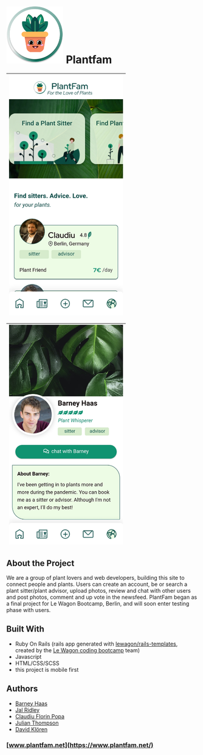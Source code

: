 #  <img src="https://github.com/brednadflex/plantfam/blob/master/app/assets/images/PlantCharacter.png" width="150" /> **Plantfam**

|<img src="https://github.com/brednadflex/plantfam/blob/master/app/assets/images/readme-landing.jpg" width="300" />| 
| ------ |

|<img src="https://github.com/brednadflex/plantfam/blob/master/app/assets/images/readme-profile-1.jpg" width="300" />|
| ------ |

## **About the Project**

We are a group of plant lovers and web developers, building this site to connect people and plants.  Users can create an account, be or search a plant sitter/plant advisor, upload photos, review and chat with other users and post photos, comment and up vote in the newsfeed.  PlantFam began as a final project for Le Wagon Bootcamp, Berlin, and will soon enter testing phase with users.


## **Built With**

* Ruby On Rails (rails app generated with [lewagon/rails-templates](https://github.com/lewagon/rails-templates), created by the [Le Wagon coding bootcamp](https://www.lewagon.com) team)
* Javascript
* HTML/CSS/SCSS
* this project is mobile first


## **Authors**

* [Barney Haas](https://github.com/brednadflex)
* [Jal Ridley](https://github.com/jalridley)
* [Claudiu Florin Popa](https://github.com/Claudiu7672)
* [Julian Thompson](https://github.com/JulianLovesJiuJitsu)
* [David Klören](https://github.com/dkloeren)

### **[www.plantfam.net](https://www.plantfam.net/)**